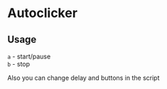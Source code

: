 # Autoclicker

## Usage
`a` - start/pause</br>
`b` - stop

Also you can change delay and buttons in the script
